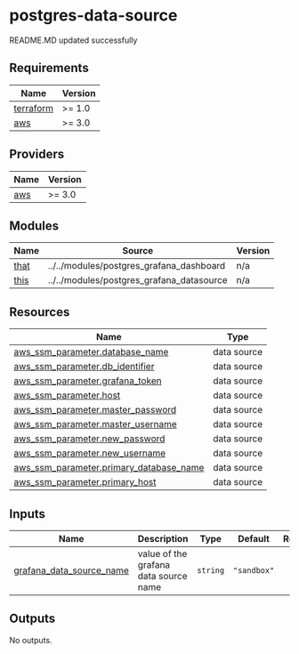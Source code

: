 # postgres-data-source

<!-- BEGINNING OF PRE-COMMIT-TERRAFORM DOCS HOOK -->
README.MD updated successfully
<!-- END OF PRE-COMMIT-TERRAFORM DOCS HOOK -->

<!-- BEGIN_TF_DOCS -->
## Requirements

| Name | Version |
|------|---------|
| <a name="requirement_terraform"></a> [terraform](#requirement\_terraform) | >= 1.0 |
| <a name="requirement_aws"></a> [aws](#requirement\_aws) | >= 3.0 |

## Providers

| Name | Version |
|------|---------|
| <a name="provider_aws"></a> [aws](#provider\_aws) | >= 3.0 |

## Modules

| Name | Source | Version |
|------|--------|---------|
| <a name="module_that"></a> [that](#module\_that) | ../../modules/postgres_grafana_dashboard | n/a |
| <a name="module_this"></a> [this](#module\_this) | ../../modules/postgres_grafana_datasource | n/a |

## Resources

| Name | Type |
|------|------|
| [aws_ssm_parameter.database_name](https://registry.terraform.io/providers/hashicorp/aws/latest/docs/data-sources/ssm_parameter) | data source |
| [aws_ssm_parameter.db_identifier](https://registry.terraform.io/providers/hashicorp/aws/latest/docs/data-sources/ssm_parameter) | data source |
| [aws_ssm_parameter.grafana_token](https://registry.terraform.io/providers/hashicorp/aws/latest/docs/data-sources/ssm_parameter) | data source |
| [aws_ssm_parameter.host](https://registry.terraform.io/providers/hashicorp/aws/latest/docs/data-sources/ssm_parameter) | data source |
| [aws_ssm_parameter.master_password](https://registry.terraform.io/providers/hashicorp/aws/latest/docs/data-sources/ssm_parameter) | data source |
| [aws_ssm_parameter.master_username](https://registry.terraform.io/providers/hashicorp/aws/latest/docs/data-sources/ssm_parameter) | data source |
| [aws_ssm_parameter.new_password](https://registry.terraform.io/providers/hashicorp/aws/latest/docs/data-sources/ssm_parameter) | data source |
| [aws_ssm_parameter.new_username](https://registry.terraform.io/providers/hashicorp/aws/latest/docs/data-sources/ssm_parameter) | data source |
| [aws_ssm_parameter.primary_database_name](https://registry.terraform.io/providers/hashicorp/aws/latest/docs/data-sources/ssm_parameter) | data source |
| [aws_ssm_parameter.primary_host](https://registry.terraform.io/providers/hashicorp/aws/latest/docs/data-sources/ssm_parameter) | data source |

## Inputs

| Name | Description | Type | Default | Required |
|------|-------------|------|---------|:--------:|
| <a name="input_grafana_data_source_name"></a> [grafana\_data\_source\_name](#input\_grafana\_data\_source\_name) | value of the grafana data source name | `string` | `"sandbox"` | no |

## Outputs

No outputs.
<!-- END_TF_DOCS -->
